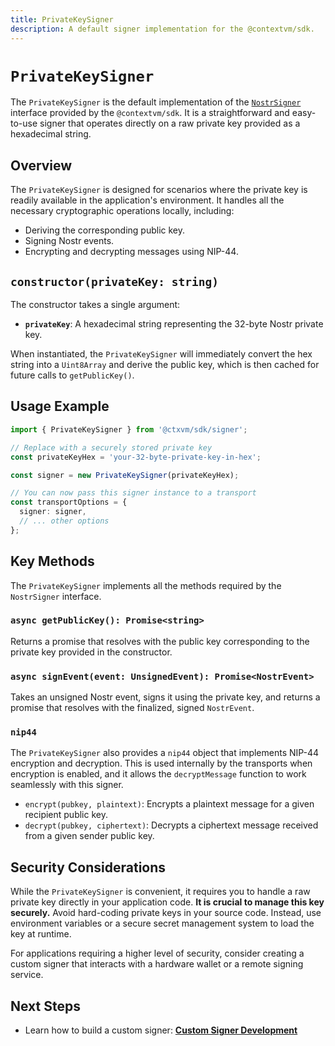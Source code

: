```yaml
---
title: PrivateKeySigner
description: A default signer implementation for the @contextvm/sdk.
---
```


# `PrivateKeySigner`

The `PrivateKeySigner` is the default implementation of the [`NostrSigner`](./nostr-signer-interface) interface provided by the `@contextvm/sdk`. It is a straightforward and easy-to-use signer that operates directly on a raw private key provided as a hexadecimal string.

## Overview

The `PrivateKeySigner` is designed for scenarios where the private key is readily available in the application's environment. It handles all the necessary cryptographic operations locally, including:

-   Deriving the corresponding public key.
-   Signing Nostr events.
-   Encrypting and decrypting messages using NIP-44.

## `constructor(privateKey: string)`

The constructor takes a single argument:

-   **`privateKey`**: A hexadecimal string representing the 32-byte Nostr private key.

When instantiated, the `PrivateKeySigner` will immediately convert the hex string into a `Uint8Array` and derive the public key, which is then cached for future calls to `getPublicKey()`.

## Usage Example

```typescript
import { PrivateKeySigner } from '@ctxvm/sdk/signer';

// Replace with a securely stored private key
const privateKeyHex = 'your-32-byte-private-key-in-hex';

const signer = new PrivateKeySigner(privateKeyHex);

// You can now pass this signer instance to a transport
const transportOptions = {
  signer: signer,
  // ... other options
};
```

## Key Methods

The `PrivateKeySigner` implements all the methods required by the `NostrSigner` interface.

### `async getPublicKey(): Promise<string>`

Returns a promise that resolves with the public key corresponding to the private key provided in the constructor.

### `async signEvent(event: UnsignedEvent): Promise<NostrEvent>`

Takes an unsigned Nostr event, signs it using the private key, and returns a promise that resolves with the finalized, signed `NostrEvent`.

### `nip44`

The `PrivateKeySigner` also provides a `nip44` object that implements NIP-44 encryption and decryption. This is used internally by the transports when encryption is enabled, and it allows the `decryptMessage` function to work seamlessly with this signer.

-   `encrypt(pubkey, plaintext)`: Encrypts a plaintext message for a given recipient public key.
-   `decrypt(pubkey, ciphertext)`: Decrypts a ciphertext message received from a given sender public key.

## Security Considerations

While the `PrivateKeySigner` is convenient, it requires you to handle a raw private key directly in your application code. **It is crucial to manage this key securely.** Avoid hard-coding private keys in your source code. Instead, use environment variables or a secure secret management system to load the key at runtime.

For applications requiring a higher level of security, consider creating a custom signer that interacts with a hardware wallet or a remote signing service.

## Next Steps

-   Learn how to build a custom signer: **[Custom Signer Development](./custom-signer-development)**